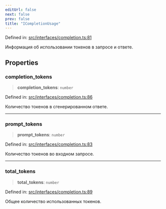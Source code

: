 ```yaml
---
editUrl: false
next: false
prev: false
title: "ICompletionUsage"
---
```


Defined in: [src/interfaces/completion.ts:81](https://github.com/zloishavrin/gigachat-node/blob/ba205eec79b79916318f9cd110e8b71c42003ff8/src/interfaces/completion.ts#L81)

Информация об использовании токенов в запросе и ответе.

## Properties

### completion\_tokens

> **completion\_tokens**: `number`

Defined in: [src/interfaces/completion.ts:86](https://github.com/zloishavrin/gigachat-node/blob/ba205eec79b79916318f9cd110e8b71c42003ff8/src/interfaces/completion.ts#L86)

Количество токенов в сгенерированном ответе.

***

### prompt\_tokens

> **prompt\_tokens**: `number`

Defined in: [src/interfaces/completion.ts:83](https://github.com/zloishavrin/gigachat-node/blob/ba205eec79b79916318f9cd110e8b71c42003ff8/src/interfaces/completion.ts#L83)

Количество токенов во входном запросе.

***

### total\_tokens

> **total\_tokens**: `number`

Defined in: [src/interfaces/completion.ts:89](https://github.com/zloishavrin/gigachat-node/blob/ba205eec79b79916318f9cd110e8b71c42003ff8/src/interfaces/completion.ts#L89)

Общее количество использованных токенов.
